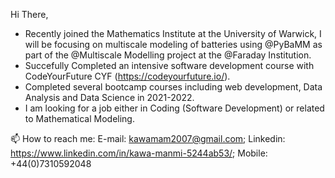 
Hi There,

- Recently joined the Mathematics Institute at the University of Warwick, I will be focusing on multiscale modeling of batteries using @PyBaMM as part of the @Multiscale Modelling project at the @Faraday Institution.
- Succefully Completed an intensive  software development course with CodeYourFuture CYF (https://codeyourfuture.io/).
- Completed several bootcamp courses including web development, Data Analysis and Data Science in 2021-2022.
- I am looking for a job either in Coding (Software Development) or related to Mathematical Modeling.

📫 How to reach me: E-mail: kawamam2007@gmail.com;  Linkedin: https://www.linkedin.com/in/kawa-manmi-5244ab53/;  Mobile: +44(0)7310592048
